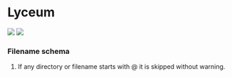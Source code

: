 # Lyceum

![](https://github.com/Lyceum/LyceumDocs.jl/workflows/CI/badge.svg)
[![](https://img.shields.io/badge/docs-latest-blue.svg)](https://lyceum.github.io/LyceumDocs.jl/dev/)

### Filename schema

1. If any directory or filename starts with @ it is skipped without warning.